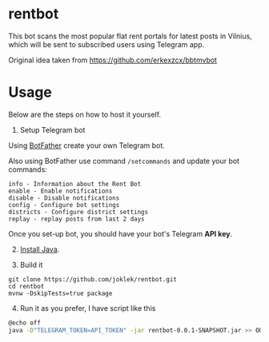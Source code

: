 # rentbot

This bot scans the most popular flat rent portals for latest posts in Vilnius, which will be sent to subscribed users using Telegram app.

Original idea taken from https://github.com/erkexzcx/bbtmvbot

# Usage

Below are the steps on how to host it yourself.

1. Setup Telegram bot

Using [BotFather](https://t.me/BotFather) create your own Telegram bot.

Also using BotFather use command `/setcommands` and update your bot commands:
```
info - Information about the Rent Bot
enable - Enable notifications
disable - Disable notifications
config - Configure bot settings
districts - Configure district settings
replay - replay posts from last 2 days
```
Once you set-up bot, you should have your bot's Telegram **API key**.

2. [Install Java](https://adoptium.net/download/).

3. Build it
```
git clone https://github.com/joklek/rentbot.git
cd rentbot
mvnw -DskipTests=true package
```

4. Run it as you prefer, I have script like this

```sh
@echo off
java -D"TELEGRAM_TOKEN=API_TOKEN" -jar rentbot-0.0.1-SNAPSHOT.jar >> OUTPUT.txt 2>&1
```
